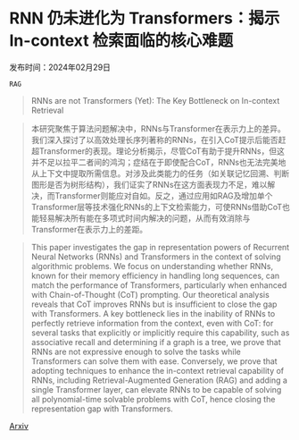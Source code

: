 # RNN 仍未进化为 Transformers：揭示 In-context 检索面临的核心难题

发布时间：2024年02月29日

`RAG`

> RNNs are not Transformers (Yet): The Key Bottleneck on In-context Retrieval

> 本研究聚焦于算法问题解决中，RNNs与Transformer在表示力上的差异。我们深入探讨了以高效处理长序列著称的RNNs，在引入CoT提示后能否赶超Transformer的表现。理论分析揭示，尽管CoT有助于提升RNNs，但这并不足以拉平二者间的鸿沟；症结在于即使配合CoT，RNNs也无法完美地从上下文中提取所需信息。对涉及此类能力的任务（如关联记忆回溯、判断图形是否为树形结构），我们证实了RNNs在这方面表现力不足，难以解决，而Transformer则能应对自如。反之，通过应用如RAG及增加单个Transformer层等技术强化RNNs的上下文检索能力，可使RNNs借助CoT也能轻易解决所有能在多项式时间内解决的问题，从而有效消除与Transformer在表示力上的差距。

> This paper investigates the gap in representation powers of Recurrent Neural Networks (RNNs) and Transformers in the context of solving algorithmic problems. We focus on understanding whether RNNs, known for their memory efficiency in handling long sequences, can match the performance of Transformers, particularly when enhanced with Chain-of-Thought (CoT) prompting. Our theoretical analysis reveals that CoT improves RNNs but is insufficient to close the gap with Transformers. A key bottleneck lies in the inability of RNNs to perfectly retrieve information from the context, even with CoT: for several tasks that explicitly or implicitly require this capability, such as associative recall and determining if a graph is a tree, we prove that RNNs are not expressive enough to solve the tasks while Transformers can solve them with ease. Conversely, we prove that adopting techniques to enhance the in-context retrieval capability of RNNs, including Retrieval-Augmented Generation (RAG) and adding a single Transformer layer, can elevate RNNs to be capable of solving all polynomial-time solvable problems with CoT, hence closing the representation gap with Transformers.

[Arxiv](https://arxiv.org/abs/2402.18510)